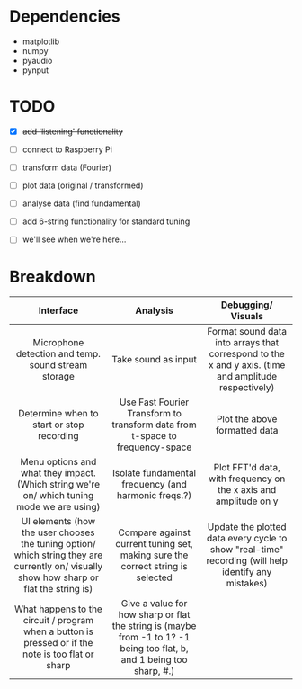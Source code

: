 # **Dependencies**
- matplotlib
- numpy
- pyaudio
- pynput

# **TODO**
- [x] ~~add 'listening' functionality~~ 
- [ ] connect to Raspberry Pi 
- [ ] transform data (Fourier)
- [ ] plot data (original / transformed)
- [ ] analyse data (find fundamental)
- [ ] add 6-string functionality for standard tuning
- [ ] we'll see when we're here...


# **Breakdown**

| Interface 	| Analysis 	| Debugging/ Visuals 	|
|:----------------------------------------------------------------------------------------------------------------------------------------:	|:-----------------------------------------------------------------------------------------------------------------------:	|:----------------------------------------------------------------------------------------------------:	|
| Microphone detection and temp. sound stream storage 	| Take sound as input 	| Format sound data into arrays that correspond to the x and y axis. (time and amplitude respectively) 	|
| Determine when to start or stop recording 	| Use Fast Fourier Transform to transform data from t-space to frequency-space 	| Plot the above formatted  data 	|
| Menu options and what they impact. (Which string we're on/ which tuning mode we are using) 	| Isolate fundamental frequency (and harmonic freqs.?) 	| Plot FFT'd data, with frequency on the x axis and amplitude on y 	|
| UI elements (how the user chooses  the tuning option/ which string they are currently on/ visually show how sharp or flat the string is) 	| Compare against current tuning set, making sure the correct string is selected 	| Update the plotted data every cycle to show "real-time" recording (will help identify any mistakes) 	|
| What happens to the circuit / program when a button is pressed or if the note is too flat or sharp 	| Give a value for how sharp or  flat the string is (maybe from -1 to 1? -1 being too flat, b, and 1 being too sharp, #.) 	|  	|
